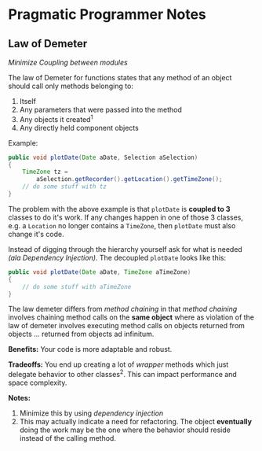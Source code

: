 # Pragmatic Programmer Notes

## Law of Demeter

*Minimize Coupling between modules*

The law of Demeter for functions states that any method of an object should call only methods belonging to:

1. Itself
2. Any parameters that were passed into the method
3. Any objects it created<sup>1</sup>
4. Any directly held component objects

Example:

~~~java
public void plotDate(Date aDate, Selection aSelection)
{
	TimeZone tz = 
		aSelection.getRecorder().getLocation().getTimeZone();
	// do some stuff with tz
}
~~~

The problem with the above example is that `plotDate` is **coupled to 3** classes to do it's work. If any changes happen in one of those 3 classes, e.g. a `Location` no longer contains a `TimeZone`, then `plotDate` must also change it's code. 

Instead of digging through the hierarchy yourself ask for what is needed *(ala Dependency Injection)*. The decoupled `plotDate` looks like this:

~~~java
public void plotDate(Date aDate, TimeZone aTimeZone)
{
	// do some stuff with aTimeZone
}
~~~

The law demeter differs from *method chaining* in that *method chaining* involves chaining method calls on the **same object** where as violation of the law of demeter involves executing method calls on objects returned from objects ... returned from objects ad infinitum.

**Benefits:** Your code is more adaptable and robust.

**Tradeoffs:** You end up creating a lot of *wrapper* methods which just delegate behavior to other classes<sup>2</sup>. This can impact performance and space complexity. 


**Notes:**

1. Minimize this by using *dependency injection*
2. This may actually indicate a need for refactoring. The object **eventually** doing the work may be the one where the behavior should reside instead of the calling method.